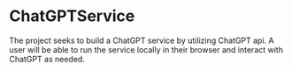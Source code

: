 # ChatGPTService

The project seeks to build a ChatGPT service by utilizing ChatGPT api. A user
will be able to run the service locally in their browser and interact with ChatGPT
as needed.
